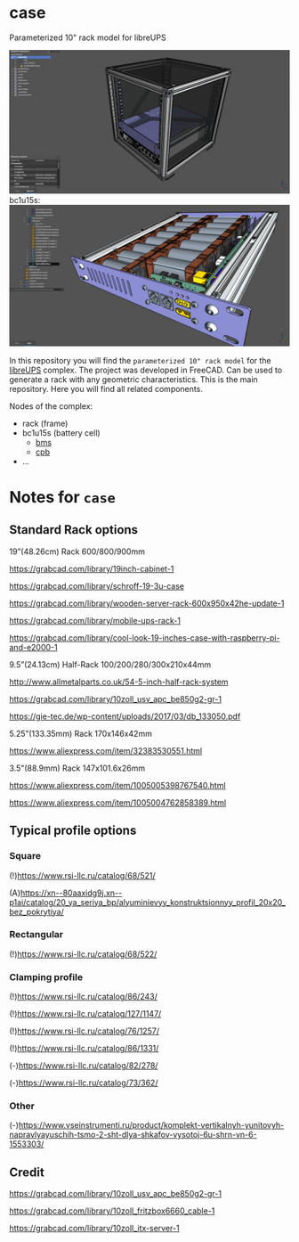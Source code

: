# case
Parameterized 10" rack model for libreUPS

![example](img.jpg)
bc1u15s:
![bc1u15s](img1.jpg)

In this repository you will find the `parameterized 10" rack model` for the [libreUPS](https://github.com/libreUPS) complex.
The project was developed in FreeCAD. Can be used to generate a rack with any geometric characteristics.
This is the main repository. Here you will find all related components.

Nodes of the complex:
- rack (frame)
- bc1u15s (battery cell)
    + [bms](https://github.com/libreUPS/bms)
    + [cpb](https://github.com/libreUPS/cpb)
- ...

# Notes for `case`
## Standard Rack options
19”(48.26cm) Rack
600/800/900mm

https://grabcad.com/library/19inch-cabinet-1

https://grabcad.com/library/schroff-19-3u-case

https://grabcad.com/library/wooden-server-rack-600x950x42he-update-1

https://grabcad.com/library/mobile-ups-rack-1

https://grabcad.com/library/cool-look-19-inches-case-with-raspberry-pi-and-e2000-1

9.5”(24.13cm) Half-Rack
100/200/280/300x210x44mm

http://www.allmetalparts.co.uk/54-5-inch-half-rack-system

https://grabcad.com/library/10zoll_usv_apc_be850g2-gr-1

https://gie-tec.de/wp-content/uploads/2017/03/db_133050.pdf

5.25”(133.35mm) Rack
170x146x42mm

https://www.aliexpress.com/item/32383530551.html

3.5"(88.9mm) Rack
147x101.6x26mm

https://www.aliexpress.com/item/1005005398767540.html

https://www.aliexpress.com/item/1005004762858389.html


## Typical profile options
### Square
(!)https://www.rsi-llc.ru/catalog/68/521/

(A)https://xn--80aaxidg9j.xn--p1ai/catalog/20_ya_seriya_bp/alyuminievyy_konstruktsionnyy_profil_20x20_bez_pokrytiya/

### Rectangular
(!)https://www.rsi-llc.ru/catalog/68/522/

### Clamping profile
(!)https://www.rsi-llc.ru/catalog/86/243/

(!)https://www.rsi-llc.ru/catalog/127/1147/

(!)https://www.rsi-llc.ru/catalog/76/1257/ 

(!)https://www.rsi-llc.ru/catalog/86/1331/

(-)https://www.rsi-llc.ru/catalog/82/278/

(-)https://www.rsi-llc.ru/catalog/73/362/

### Other
(-)https://www.vseinstrumenti.ru/product/komplekt-vertikalnyh-yunitovyh-napravlyayuschih-tsmo-2-sht-dlya-shkafov-vysotoj-6u-shrn-vn-6-1553303/

## Credit
https://grabcad.com/library/10zoll_usv_apc_be850g2-gr-1

https://grabcad.com/library/10zoll_fritzbox6660_cable-1

https://grabcad.com/library/10zoll_itx-server-1